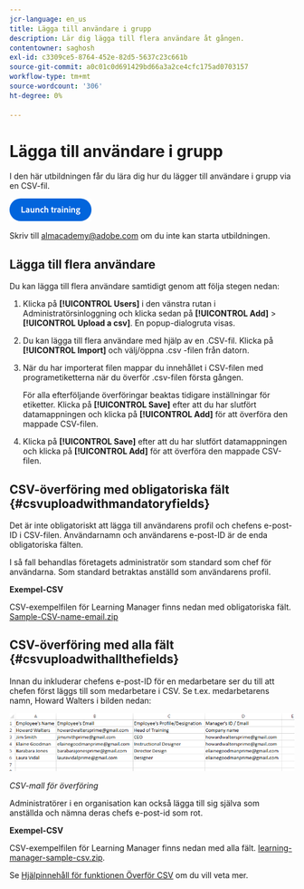 ```yaml
---
jcr-language: en_us
title: Lägga till användare i grupp
description: Lär dig lägga till flera användare åt gången.
contentowner: saghosh
exl-id: c3309ce5-8764-452e-82d5-5637c23c661b
source-git-commit: a0c01c0d691429bd66a3a2ce4cfc175ad0703157
workflow-type: tm+mt
source-wordcount: '306'
ht-degree: 0%

---
```


# Lägga till användare i grupp

I den här utbildningen får du lära dig hur du lägger till användare i grupp via en CSV-fil.

[![knapp](feature-summary/assets/launch-training-button.png)](https://learningmanager.adobe.com/app/learner?accountId=98632&amp;sdid=51TC8QS1&amp;mv=display&amp;mv2=display#/course/7555555)

Skriv till <almacademy@adobe.com> om du inte kan starta utbildningen.

## Lägga till flera användare

Du kan lägga till flera användare samtidigt genom att följa stegen nedan:

1. Klicka på **[!UICONTROL Users]** i den vänstra rutan i Administratörsinloggning och klicka sedan på **[!UICONTROL Add]** > **[!UICONTROL Upload a csv]**. En popup-dialogruta visas.

1. Du kan lägga till flera användare med hjälp av en .CSV-fil. Klicka på **[!UICONTROL Import]** och välj/öppna .csv -filen från datorn.

1. När du har importerat filen mappar du innehållet i CSV-filen med programetiketterna när du överför .csv-filen första gången.

   För alla efterföljande överföringar beaktas tidigare inställningar för etiketter. Klicka på **[!UICONTROL Save]** efter att du har slutfört datamappningen och klicka på **[!UICONTROL Add]** för att överföra den mappade CSV-filen.

1. Klicka på **[!UICONTROL Save]** efter att du har slutfört datamappningen och klicka på **[!UICONTROL Add]** för att överföra den mappade CSV-filen.

## CSV-överföring med obligatoriska fält {#csvuploadwithmandatoryfields}

Det är inte obligatoriskt att lägga till användarens profil och chefens e-post-ID i CSV-filen. Användarnamn och användarens e-post-ID är de enda obligatoriska fälten.

I så fall behandlas företagets administratör som standard som chef för användarna. Som standard betraktas anställd som användarens profil.

**Exempel-CSV**

CSV-exempelfilen för Learning Manager finns nedan med obligatoriska fält.
[Sample-CSV-name-email.zip](assets/sample-csv-name-email.zip)

## CSV-överföring med alla fält {#csvuploadwithallthefields}

Innan du inkluderar chefens e-post-ID för en medarbetare ser du till att chefen först läggs till som medarbetare i CSV. Se t.ex. medarbetarens namn, Howard Walters i bilden nedan:

![](assets/csv-example.png)

*CSV-mall för överföring*

Administratörer i en organisation kan också lägga till sig själva som anställda och nämna deras chefs e-post-id som rot.

**Exempel-CSV**

CSV-exempelfilen för Learning Manager finns nedan med alla fält.
[learning-manager-sample-csv.zip](assets/learning-manager-sample-csv.zip).

Se [Hjälpinnehåll för funktionen Överför CSV](/help/migrated/administrators/feature-summary/add-users-user-groups.md) om du vill veta mer.
